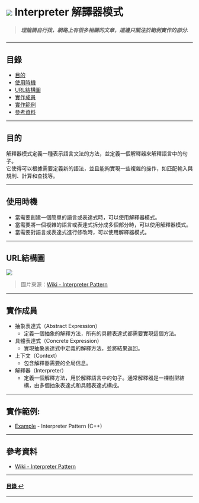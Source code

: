 # ![](https://drive.google.com/uc?id=10INx5_pkhMcYRdx_OO4rXNXxcsvPtBYq) Interpreter 解譯器模式  
> ##### 理論請自行找，網路上有很多相關的文章，這邊只關注於範例實作的部分.

---

<!--ts-->
## 目錄
* [目的](#目的)
* [使用時機](#使用時機)
* [URL結構圖](#url結構圖)
* [實作成員](#實作成員)
* [實作範例](#實作範例)
* [參考資料](#參考資料)
<!--te-->

---

## 目的
解釋器模式定義一種表示語言文法的方法，並定義一個解釋器來解釋語言中的句子。<br>
它使得可以根據需要定義新的語法，並且能夠實現一些複雜的操作，如匹配輸入與規則、計算和查找等。

---

## 使用時機
- 當需要創建一個簡單的語言或表達式時，可以使用解釋器模式。
- 當需要將一個複雜的語言或表達式拆分成多個部分時，可以使用解釋器模式。
- 當需要對語言或表達式進行修改時，可以使用解釋器模式。

---

## URL結構圖
![](https://drive.google.com/uc?id=1u_M2gZ_QbQjCk0KjDeG2tW0uWUyir-6E)
> 圖片來源：[Wiki - Interpreter Pattern](https://en.wikipedia.org/wiki/Interpreter_pattern)

---

## 實作成員
* 抽象表達式（Abstract Expression）
  * 定義一個抽象的解釋方法，所有的具體表達式都需要實現這個方法。
* 具體表達式（Concrete Expression）
  * 實現抽象表達式中定義的解釋方法，並將結果返回。
* 上下文（Context）
  * 包含解釋器需要的全局信息。
* 解釋器（Interpreter）
  * 定義一個解釋方法，用於解釋語言中的句子。通常解釋器是一棵樹型結構，由多個抽象表達式和具體表達式構成。

---

## 實作範例:
- [Example](https://github.com/RC-Dev-Tech/design-pattern-interpreter/blob/main/C%2B%2B/main.cpp) - Interpreter Pattern (C++)  

---

## 參考資料
* [Wiki - Interpreter Pattern](https://en.wikipedia.org/wiki/Interpreter_pattern) <br>

---

<!--ts-->
#### [目錄 ↩](#目錄)
<!--te-->
---
